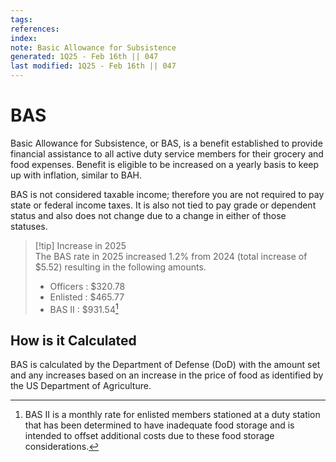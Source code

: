 ```yaml
---
tags: 
references:
index:
note: Basic Allowance for Subsistence
generated: 1Q25 - Feb 16th || 047
last modified: 1Q25 - Feb 16th || 047
---
```


# BAS

Basic Allowance for Subsistence, or BAS, is a benefit established to provide financial assistance to all active duty service members for their grocery and food expenses. Benefit is eligible to be increased on a yearly basis to keep up with inflation, similar to BAH.

BAS is not considered taxable income; therefore you are not required to pay state or federal income taxes. It is also not tied to pay grade or dependent status and also does not change due to a change in either of those statuses.

> [!tip] Increase in 2025  
> The BAS rate in 2025 increased 1.2% from 2024 (total increase of $5.52) resulting in the following amounts.
> - Officers : $320.78
> - Enlisted : $465.77
> - BAS II : $931.54[^1]

## How is it Calculated

BAS is calculated by the Department of Defense (DoD) with the amount set and any increases based on an increase in the price of food as identified by the US Department of Agriculture.

[^1]: BAS II is a monthly rate for enlisted members stationed at a duty station that has been determined to have inadequate food storage and is intended to offset additional costs due to these food storage considerations.
